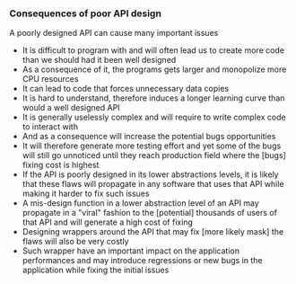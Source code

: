 <h3> Consequences of poor API design</h3>

A poorly designed API can cause many important issues<br/>

* It is difficult to program with and will often lead us to create more code than we should had it been well designed
* As a consequence of it, the programs gets larger and monopolize more CPU resources
* It can lead to code that forces unnecessary data copies 
* It is hard to understand, therefore induces a longer learning curve than would a well designed API
* It is generally uselessly complex and will  require to write complex code to interact with
* And as a consequence will increase the potential bugs opportunities
* It will therefore generate more testing effort and yet some of the bugs will still go unnoticed until they reach production field where the [bugs] fixing cost is highest
* If the API is poorly designed in its lower abstractions levels, it is likely that these flaws will propagate in any software that uses that API while making it harder to fix such issues
* A mis-design function in a lower abstraction level of an API may propagate in a "viral" fashion to the [potential] thousands of users of that API and will generate a high cost of fixing
* Designing wrappers around the API that may fix [more likely mask] the flaws will also be very costly
* Such wrapper have an important impact on the application performances and may introduce regressions or new bugs in the application while fixing the initial issues
